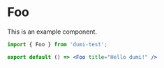# Foo

This is an example component.

```jsx
import { Foo } from 'dumi-test';

export default () => <Foo title="Hello dumi!" />
```

